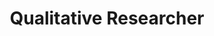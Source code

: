 ---
layout: work-with-us-layout

title: Qualitative Researcher

role: <b> Role </b> <br><br> We are looking for a full-time Social Science Researcher to join our team at Fields of View. You will be required to work with qualitative social data. You must have proficiency in qualitative research methodologies and must also possess a working ability to interpret quantitative data. You will be expected to apply a range of qualitative analytical methods and techniques, including designing of analytical frameworks, executing research projects, analysing and reporting results in various media. <br> <br> We are a multi-disciplinary organisation working in diverse subject matters such as urban planning, energy systems, local governance, climate change, law and justice, housing, etc. Therefore, you must be able to apply research methods in designing studies and analysing data across domain areas. <br> <br> Being a research organisation, we encourage all our researchers to explore new avenues of both research and practice. The candidate will be working in an interdisciplinary team, and has to communicate and work with people from different backgrounds. The ability to simultaneously work on multiple projects and to rapidly switch contexts is non-negotiable. <br> <br> This is a full-time role and will be based in Bangalore, India.

responsibilities: <b> Responsibilities </b> <br> <ul> <li>Undertake secondary data collection using public data sources such as Census of India, World Bank, etc. </li> <li> Execute research projects from start to finish, including collecting, cleaning, processing, analysing and publishing data </li> <li> Independently develop framework of analyses for consolidated primary or secondary data </li> <li> Coordinate with stakeholders for data collection and sharing </li> <li> Communicate research processes and results to audiences from diverse backgrounds </li> <li> Manage projects and team towards the project outcomes </li> <li> Writing up research results in the form of journal articles, conference papers, blogs, or white papers </li> </ul>

skills: <b> Required Skills </b> <br> <ul> <li> A Master’s degree in any of the social sciences, including sociology, economics, anthropology, law, public policy, psychology, statistics or in equivalent fields. </li> <li> Prior experience in field research, either in conducting surveys or ethnographic research </li> <li> Proficiency in qualitative data analysis software such as NVivo, Atlas.ti and data visualisation software such as Tableau or other applications.  </li> <li> Managing databases, cleaning and presenting data in statistical packages of choice. </li> <li> Experience in organising and facilitating Focus Group Discussions (FGDs) </li> <li> Developing and writing case studies </li> <li> Experience in project management and liaising with project partners </li> <li> Simultaneously working on multiple projects </li> <li> Quickly switching contexts </li> <li> Independently planning and managing your work </li> <li> Applying research methods to different subject areas </li> </ul>

additionalSkills: <b> Preferred Skills </b> <ul> <li> Designing primary data collection proposals, including accounting for ethical, privacy and method-specific considerations </li> <li> Proficiency in one or more Indian languages such as Kannada, Tamil, or Hindi </li> <li> Experience in diverse data collection methods such as games, oral histories, online surveys, social media, etc. </li> <li> Experience working with government stakeholders </li> <li> Ability to interpret quantitative data and identify emerging trends for analysis </li> </ul>

whyWorkForFov: <b>Why Work at Fields of View</b> <br> <ul> <li> We pride ourselves in building a collaborative and open environment around our work in building tools for inclusive public policy. This is your chance to become an addition to our coveted multidisciplinary team, that houses individuals from different backgrounds scaling from Journalism to Game Design to Law. </li> <li> We have collaborations with Indian and international universities, and you get access to cutting edge research in data and policy. </li> <li> Depending on your interest, you will contribute to research papers that will be published in major journals. </li> <li> Your work will contribute to real-world applications in addressing social problems. </li> <li> High levels of ownership as part of a small, growing team. </li> <li> We have a generous leave and work-from-home policy and are committed to building an organisational culture of collaboration and trust. </li> <li> We are a non-profit organisation and an equal opportunity employer. We are committed to a safe and vibrant workplace, and highly encourage applications from people from diverse caste, gender, ethnic and religious identities. </li> </ul>

remuneration: <b> Remuneration </b> <br><br> Compensation will range from INR 69,575- INR 86,970 (Including TDS) per month based on level of experience.

applicationProcess: <b> How To Apply </b> <br><br> If this sounds interesting or exciting to you, please write to work@fieldsofview.in with your CV, two writing samples and a thoughtful cover letter stating why you want to work with us in this role. <br> <ul> <li> We will review your application and if we feel like it is a good fit for us, we will assign you a task. The assignment will involve a cross section of the kind of work you'll do with us. You take as much time as you want to complete the assignment, but we've noted that it takes on average about 7 days to finish. </li> <li> If we like your approach to the assignment, we invite you to spend 2 days with us in our office in Bangalore, so you can get to know our team and work culture. You will also be provided a follow-up task to be performed during those 2 days. Once this is done, and if you like us and we like you, we will extend an offer within a week's time. </li> </ul>

aboutUs: <b> About Fields Of View </b> <br><br> At Fields of View (fieldsofview.in), we use games and simulations to help CSOs make sense of their work around vulnerability and climate. We are a not-for-profit research group based in Bangalore. We have an interdisciplinary group with people whose backgrounds range from technology, art, social sciences, law, and policy. <br><br> FoV's work has been featured in Indian and international media, including BBC News; The Hindu; Deccan Herald; Deccan Chronicle; The Newsminute, CNN-IBN, Deutsche Welle (dw.com), a German international broadcaster, and Factordaily. <br><br> As our goal is to create bridges between Government, Academia, and Civil Society, we work with all three groups&#58; <br> <ul> <li> Government - Our partners in government include Department of Electronics and Information Technology, Government of India; Institute of Plasma Research, Government of India; Tamil Nadu State Land Use Board, Government of Tamil Nadu. </li> <li> Civil Society Groups - The civil society organizations we have collaborated with include Gender at Work, who works to promote gender equality in organizations; Sahjeevan, who works to empower disadvantaged communities in the Kutch region in Gujarat, India; Alternative Law Forum, whose focus is on integrating alternative lawyering with critical research; UNESCO-MGIEP, which specialises in research, knowledge sharing and policy formulation in the area of education for peace, sustainability and global citizenship; and UNDP Sri Lanka. </li> <li> Academia - We have research collaborations with different Indian and international universities, including International Institute of Information Technology (IIIT-B), Bangalore; TU-Delft, Netherlands; Netherlands E-Sciences Centre, Netherlands; Department of Computational Sciences, University of Amsterdam; and Medialab Amsterdam. </li> </ul>

notes: <em> Fields of View is a non-profit organisation, registered under the Karnataka Societies Registration Act, 1960. Section 12AA(1)(b)(i), and Section 80G(5)(vi) of the Income Tax Act, 1961.  </em>

ide: Qualitative Researcher

tag: Qualitative Researcher

category: jd

permalink: /projects/work-with-us/qualitativeresearcher/

---
